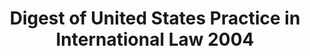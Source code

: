 ---
layout: wrapper_text
category: datasets

# Basic
identifier: "100,691"
title: "Digest of United States Practice in International Law 2004"
describedBy: "http://www.state.gov/documents/organization/139391.pdf"
description: "The Office of the Legal Adviser publishes the annual Digest of United States Practice in International Law to provide the public with a historical record of the views and practice of the Government of the United States in public and private international law. \"In his introduction to the 2004 volume, then Legal Adviser John B. Bellinger, III, stated in part: \"Significant legal issues arose throughout 2004 related to the response to international terrorism, compliance with international human rights and humanitarian law, and arms control and nonproliferation throughout the world, including Iraq and Afghanistan, Israel, Gaza and the West Bank, North Korea, Iran, Libya and Sudan. To provide but a few examples, the United States entered into the first agreements under the Proliferation Security Initiative, Secretary Powell testified to the commission of genocide in Darfur, and the U.S. Supreme Court issued two decisions relating to detention of enemy combatants. \"The United States also continued to be actively engaged, through negotiation of treaties, arbitrations, diplomatic initiatives, and domestic litigation, in legal issues related to global challenges including international criminal law, the law of the sea, environment, trade and investment, consular functions, privileges and immunities, international claims and state responsibility, commercial and family law, treaty practice, cultural property, and sanctions. In 2004, among other things, the United States undertook to implement a judgment of the International Court of Justice in Avena and other Mexican Nationals (Mexico v. United States) concerning U.S. violations of Article 36 of the Vienna Convention on Consular Relations, and the U.S. Supreme Court issued opinions concerning retroactivity of the Foreign Sovereign Immunities Act and international law violations providing a cause of action under the Alien Tort Statute. . . .\""
programCode:
  - "014:003"
bureauCode:
  - "014:00"

# Dates
modified: "2006-12-01"

# POC
poc:
  type: "vcard:Contact"
  fn: "Guymon, CarrieLyn"
  hasEmail: "mailto:GuymonCD@state.gov"

# Publisher
publisher:
  type: "org:Organization"
  name: "U.S. Department of State"

# Spatiotemporal
spatial: "US"
temporal: "2004-01-01T00:00:01Z/2004-12-31T23:59:59Z"

# Distribution
distribution:
  - type: "dcat:Distribution"
    downloadURL: "http://www.state.gov/documents/organization/139391.pdf"
    mediaType: "application/pdf"
  - type: "dcat:Distribution"
    accessURL: "http://www.state.gov/documents/organization/139391.pdf"
    format: "PDF"

# Keywords
keyword:
  - "-"
---